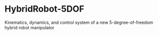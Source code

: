 # HybridRobot-5DOF
Kinematics, dynamics, and control system of a new 5-degree-of-freedom hybrid robot manipulator
